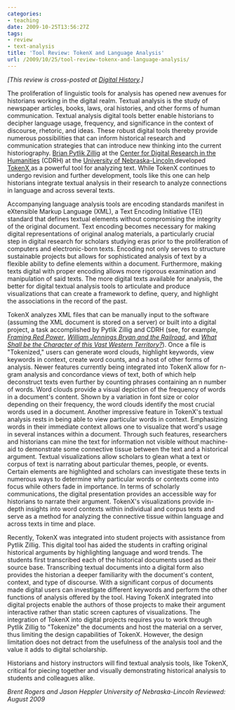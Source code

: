 ```yaml
---
categories:
- teaching
date: 2009-10-25T13:56:27Z
tags:
- review
- text-analysis
title: 'Tool Review: TokenX and Language Analysis'
url: /2009/10/25/tool-review-tokenx-and-language-analysis/
---
```


<em>[This review is cross-posted at <a href="http://digitalhistory.unl.edu/t-reviews/tokenxhepplerrogers.php">Digital History</a>.]</em>

The proliferation of linguistic tools for analysis has opened new avenues for historians working in the digital realm. Textual analysis is the study of newspaper articles, books, laws, oral histories, and other forms of human communication. Textual analysis digital tools better enable historians to decipher language usage, frequency, and significance in the context of discourse, rhetoric, and ideas. These robust digital tools thereby provide numerous possibilities that can inform historical research and communication strategies that can introduce new thinking into the current historiography. <a href="http://cdrh.unl.edu/about/faculty/pytlik_zillig.php" target="_blank">Brian Pytlik Zillig</a> at the <a href="http://cdrh.unl.edu/" target="_blank">Center for Digital Research in the Humanities</a> (CDRH) at the <a href="http://www.unl.edu" target="_blank">University of Nebraska-Lincoln </a>developed <a href="http://cdrh.unl.edu/articles/tokenx.php" target="_blank">TokenX </a>as a powerful tool for analyzing text. While TokenX continues to undergo revision and further development, tools like this one can help historians integrate textual analysis in their research to analyze connections in language and across several texts.

Accompanying language analysis tools are encoding standards manifest in eXtensible Markup Language (XML), a Text Encoding Initiative (TEI) standard that defines textual elements without compromising the integrity of the original document. Text encoding becomes necessary for making digital representations of original analog materials, a particularly crucial step in digital research for scholars studying eras prior to the proliferation of computers and electronic-born texts. Encoding not only serves to structure sustainable projects but allows for sophisticated analysis of text by a flexible ability to define elements within a document. Furthermore, making texts digital with proper encoding allows more rigorous examination and manipulation of said texts. The more digital texts available for analysis, the better for digital textual analysis tools to articulate and produce visualizations that can create a framework to define, query, and highlight the associations in the record of the past.

TokenX analyzes XML files that can be manually input to the software (assuming the XML document is stored on a server) or built into a digital project, a task accomplished by Pytlik Zillig and CDRH (see, for example, <a href="http://segonku.unl.edu/cocoon/tokenx_jheppler/index.html?file=../xml/base.xml" target="_blank"><em>Framing Red Power</em></a>, <a href="http://libxml1a.unl.edu/cocoon/tokenxbryan/index.html?file=../xml/base.xml" target="_blank&quot;"><em>William Jennings Bryan and the Railroad</em></a>, and <a href="http://segonku.unl.edu/cocoon/tokenx_brogers/index.html?file=../xml/base.xml" target="_blank"><em>What Shall be the Character of this Vast Western Territory?</em></a>). Once a file is "Tokenized," users can generate word clouds, highlight keywords, view keywords in context, create word counts, and a host of other forms of analysis. Newer features currently being integrated into TokenX allow for n-gram analysis and concordance views of text, both of which help deconstruct texts even further by counting phrases containing an n number of words. Word clouds provide a visual depiction of the frequency of words in a document's content. Shown by a variation in font size or color depending on their frequency, the word clouds identify the most crucial words used in a document. Another impressive feature in TokenX's textual analysis rests in being able to view particular words in context. Emphasizing words in their immediate context allows one to visualize that word's usage in several instances within a document. Through such features, researchers and historians can mine the text for information not visible without machine-aid to demonstrate some connective tissue between the text and a historical argument. Textual visualizations allow scholars to glean what a text or corpus of text is narrating about particular themes, people, or events. Certain elements are highlighted and scholars can investigate these texts in numerous ways to determine why particular words or contexts come into focus while others fade in importance. In terms of scholarly communications, the digital presentation provides an accessible way for historians to narrate their argument. TokenX's visualizations provide in-depth insights into word contexts within individual and corpus texts and serve as a method for analyzing the connective tissue within language and across texts in time and place.

Recently, TokenX was integrated into student projects with assistance from Pytlik Zillig. This digital tool has aided the students in crafting original historical arguments by highlighting language and word trends. The students first transcribed each of the historical documents used as their source base. Transcribing textual documents into a digital form also provides the historian a deeper familiarity with the document's content, context, and type of discourse. With a significant corpus of documents made digital users can investigate different keywords and perform the other functions of analysis offered by the tool. Having TokenX integrated into digital projects enable the authors of those projects to make their argument interactive rather than static screen captures of visualizations. The integration of TokenX into digital projects requires you to work through Pytlik Zillig to "Tokenize" the documents and host the material on a server, thus limiting the design capabilities of TokenX. However, the design limitation does not detract from the usefulness of the analysis tool and the value it adds to digital scholarship.

Historians and history instructors will find textual analysis tools, like TokenX, critical for piecing together and visually demonstrating historical analysis to students and colleagues alike.

<em>Brent Rogers and Jason Heppler
University of Nebraska-Lincoln
Reviewed: August 2009</em>
